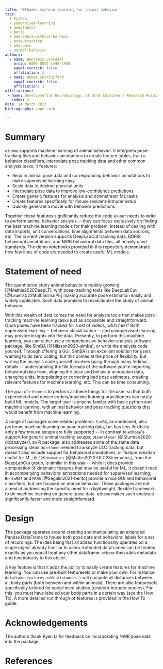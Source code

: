 ```yaml
---
title: 'Ethome: machine learning for animal behavior'
tags:
  - Python
  - supervised-learning
  - deeplabcut
  - boris
  - neurodata-without-borders
  - pose-tracking
  - ndx-pose
  - animal-behavior
authors:
  - name: Benjamin Lansdell
    orcid: 0000-0003-1444-1950
    equal-contrib: false
    affiliation: 1
  - name: Abbas Shirinifard
    equal-contrib: false 
    affiliation: 1
affiliations:
 - name: Developmental Neurobiology, St Jude Children's Research Hospital, Memphis, Tennessee, USA
   index: 1
date: 14 March 2023
bibliography: paper.bib

---
```


# Summary

`ethome` supports machine learning of animal behavior. It interprets pose-tracking files and behavior annotations to create feature tables, train a behavior classifiers, interpolate pose tracking data and other common analysis tasks.
It features:

* Read in animal pose data and corresponding behavior annotations to make supervised learning easy
* Scale data to desired physical units
* Interpolate pose data to improve low-confidence predictions
* Create generic features for analysis and downstream ML tasks
* Create features specifically for mouse resident-intruder setup
* Quickly generate a movie with behavior predictions

Together these features significantly reduce the code a user needs to write to perform animal behavior analysis -- they can focus exclusively on finding the best machine learning models for their problem, instead of dealing with data imports, unit conversations, time alignments between data sources, etc. The current version supports DeepLabCut tracking data, BORIS behavioral annotations, and NWB behavioral data files, all heavily used standards. The demo notebooks provided in this repository demonstrate how few lines of code are needed to create useful ML models. 

# Statement of need

The quantitative study animal behavior is rapidly growing [@Mathis2020DeepLT], with pose-tracking tools like DeepLabCut [@Lauer2022MultianimalPE] making accurate pose estimation easily and widely applicable. Such data promises to revolutionize the study of animal behavior. 

With this wealth of data comes the need for analysis tools that makes post-tracking machine learning tasks just as accessible and straightforward. Once poses have been tracked for a set of videos, what next? Both supervised learning -- behavior classification -- and unsupervised learning may provide insights into the data. Presently, to perform this machine learning, you can either use a comprehensive behavior analysis software package, like SimBA [@Nilsson2020-simba], or write the analysis code yourself. Through offering a GUI, SimBA is an excellent solution for users wanting to do zero coding, but this comes at the price of flexibility. But writing the analysis code yourself involves going through many tedious details -- understanding the file formats of the software you're importing behavioral data from, aligning the pose and behavior annotation data, changing units, interpolating or correcting bad pose estimates, creating relevant features for machine learning, etc. This can be time consuming.

The goal of `ethome` is to perform all these things for the user, so that both experienced and novice coders/machine learning practitioners can easily build ML models. The target user is anyone familar with basic python and machine learning, with animal behavior and pose tracking questions that would benefit from machine learning.

A range of packages solve related problems: `SimBA`, as mentioned, also performs machine learning on pose tracking data, but has less flexibility -- only a few mouse setups are fully supported -- in contrast to `ethome`'s support for generic animal tracking setups; `DLCAnalyzer` [@Sturman2020-dlcanalyzer], an R package, also addresses some of the same data processing steps as `ethome` needed to analyze DLC tracking data, but doesn't also include support for behavioral annotations, or feature creation useful for ML; `DLC2Kinematics` [@Mathis2020-DLC2Kinematics], from the DeepLabCut group, is similar in this way -- while it does provide computation of kinematic features that may be useful for ML, it doesn't read in accompanying behavioral annotations needed for supervised learning; `BentoMAT` and `MARS` [@Segalin2021-bento] provide a nice GUI and behavioral classifiers, but are focused on mouse behavior. These packages are not aimed at addressing the specific need for a lightweight, flexible framework to do machine learning on general pose data. `ethome` makes such analyses significantly faster and more straightforward. 

# Design 

The package operates around creating and manipulating an extended Pandas DataFrame to house both pose data and behavioral labels for a set of recordings. The idea being that all added functionality operates on a single object already familiar to users. Extended dataframes can be treated exactly as you would treat any other dataframe. `ethome` then adds metadata and functionality to this object. 

A key feature is that it adds the ability to easily create features for machine learning. You can use pre-built featuresets or make your own. For instance `dataframe.features.add('distances')` will compute all distances between all body parts (both between and within animals). There are also featuresets specifically tailored for social mice studies (resident-intruder studies). For this, you must have labeled your body parts in a certain way (see the How To). A more detailed run through of features is provided in the How To guide.

# Acknowledgements

The authors thank Ryan Li for feedback on incorporating NWB pose data into the package.

# References